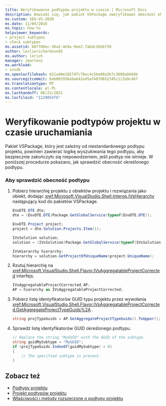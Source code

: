 ```yaml
---
title: Weryfikowanie podtypów projektu w czasie | Microsoft Docs
description: Dowiedz się, jak pakiet VSPackage zweryfikować obecność określonego niestandardowego podtypu projektu, od których zależy.
ms.custom: SEO-VS-2020
ms.date: 11/04/2016
ms.topic: how-to
helpviewer_keywords:
- project subtypes
- check subtypes
ms.assetid: b87780ec-36a3-4e9a-9ee2-7abdc26db739
author: leslierichardson95
ms.author: lerich
manager: jmartens
ms.workload:
- vssdk
ms.openlocfilehash: 621a40e1857d7c78ec4c5be08a3b7c3808a0d48b
ms.sourcegitcommit: bab002936a9a642e45af407d652345c113a9c467
ms.translationtype: MT
ms.contentlocale: pl-PL
ms.lasthandoff: 06/25/2021
ms.locfileid: "112905476"
---
```

# <a name="verify-subtypes-of-a-project-at-run-time"></a>Weryfikowanie podtypów projektu w czasie uruchamiania
Pakiet VSPackage, który jest zależny od niestandardowego podtypu projektu, powinien zawierać logikę wyszukiwania tego podtypu, aby bezpiecznie zakończyło się niepowodzeniem, jeśli podtyp nie istnieje. W poniższej procedurze pokazano, jak sprawdzić obecność określonego podtypu.

### <a name="to-verify-the-presence-of-a-subtype"></a>Aby sprawdzić obecność podtypu

1. Pobierz hierarchię projektu z obiektów projektu i rozwiązania jako obiekt, dodając <xref:Microsoft.VisualStudio.Shell.Interop.IVsHierarchy> następujący kod do pakietów VSPackage.

    ```csharp
    EnvDTE.DTE dte;
    dte = (EnvDTE.DTE)Package.GetGlobalService(typeof(EnvDTE.DTE));

    EnvDTE.Project project;
    project = dte.Solution.Projects.Item(1);

    IVsSolution solution;
    solution = (IVsSolution)Package.GetGlobalService(typeof(SVsSolution));

    IVsHierarchy hierarchy;
    hierarchy = solution.GetProjectOfUniqueName(project.UniqueName);

    ```

2. Rzutuj hierarchię na <xref:Microsoft.VisualStudio.Shell.Flavor.IVsAggregatableProjectCorrected> interfejs.

    ```csharp
    IVsAggregatableProjectCorrected AP;
    AP = hierarchy as IVsAggregatableProjectCorrected;

    ```

3. Pobierz listę identyfikatorów GUID typu projektu przez wywołania <xref:Microsoft.VisualStudio.Shell.Flavor.IVsAggregatableProjectCorrected.GetAggregateProjectTypeGuids%2A> .

    ```csharp
    string projTypeGuids = AP.GetAggregateProjectTypeGuids().ToUpper();

    ```

4. Sprawdź listę identyfikatorów GUID określonego podtypu.

    ```csharp
    // Replace the string "MyGUID" with the GUID of the subtype.
    string guidMySubtype = "MyGUID";
    if (projTypeGuids.IndexOf(guidMySubtype) > 0)
    {
        // The specified subtype is present.
    }
    ```

## <a name="see-also"></a>Zobacz też
- [Podtypy projektu](../extensibility/internals/project-subtypes.md)
- [Projekt podtypów projektu](../extensibility/internals/project-subtypes-design.md)
- [Właściwości i metody rozszerzone o podtypy projektu](../extensibility/internals/properties-and-methods-extended-by-project-subtypes.md)

